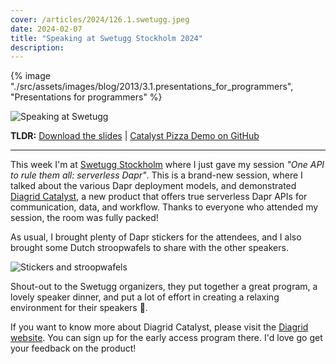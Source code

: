 ```yaml
---
cover: /articles/2024/126.1.swetugg.jpeg
date: 2024-02-07
title: "Speaking at Swetugg Stockholm 2024"
description:
---
```


{% image "./src/assets/images/blog/2013/3.1.presentations_for_programmers", "Presentations for programmers" %}

![Speaking at Swetugg](/articles/2024/126.1.swetugg.jpeg)

**TLDR:** <a href="/articles/2024/126.swetugg-serverless-dapr.pdf" target="_blank">Download the slides</a> | <a href="https://github.com/diagrid-labs/catalyst-pizza-demo" target="_blank">Catalyst Pizza Demo on GitHub</a>

---

This week I'm at [Swetugg Stockholm](https://www.swetugg.se/sthlm-2024) where I just gave my session _"One API to rule them all: serverless Dapr"_. This is a brand-new session, where I talked about the various Dapr deployment models, and demonstrated [Diagrid Catalyst](https://www.diagrid.io/catalyst), a new product that offers true serverless Dapr APIs for communication, data, and workflow. Thanks to everyone who attended my session, the room was fully packed!

As usual, I brought plenty of Dapr stickers for the attendees, and I also brought some Dutch stroopwafels to share with the other speakers.

![Stickers and stroopwafels](/articles/2024/126.2.swetugg.jpeg)

Shout-out to the Swetugg organizers, they put together a great program, a lovely speaker dinner, and put a lot of effort in creating a relaxing environment for their speakers 🙏.

If you want to know more about Diagrid Catalyst, please visit the [Diagrid website](https://www.diagrid.io/catalyst). You can sign up for the early access program there. I'd love go get your feedback on the product!